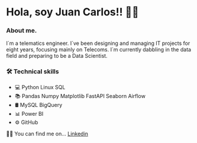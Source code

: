 # Hola, soy Juan Carlos!! 🤙🏻

###  About me.
I´m a telematics engineer. I´ve been designing and managing IT projects for eight years, focusing mainly on Telecoms. I´m currently dabbling in the data field and preparing to be a Data Scientist.

### 🛠  Technical skills
- 💻   Python Linux SQL
- 📚   Pandas Numpy Matplotlib FastAPI Seaborn Airflow
- 🛢   MySQL BigQuery
- 📊   Power BI
- ⚙️   GitHub

🤝🏻  You can find me on...
[Linkedin](linkedin.com/in/juan-carlos-ruiz-navarro-5ab940aa)
<!--
**juanka94/juanka94** is a ✨ _special_ ✨ repository because its `README.md` (this file) appears on your GitHub profile.

Here are some ideas to get you started:

- 🔭 I’m currently working on ...
- 🌱 I’m currently learning ...
- 👯 I’m looking to collaborate on ...
- 🤔 I’m looking for help with ...
- 💬 Ask me about ...
- 📫 How to reach me: ...
- 😄 Pronouns: ...
- ⚡ Fun fact: ...
-->
